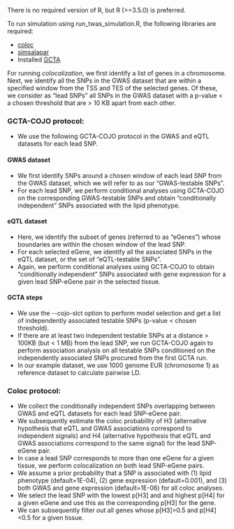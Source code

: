 There is no required version of R, but R (>=3.5.0) is preferred.

To run simulation using run_twas_simulation.R, the following libraries are required:
* [coloc](https://cran.r-project.org/web/packages/coloc/index.html)
* [simsalapar](https://cran.r-project.org/web/packages/simsalapar/index.html)
* Installed [GCTA](https://cnsgenomics.com/software/gcta/#Overview)

For running *colocalization*, we first identify a list of genes in a chromosome. 
Next, we identify all the SNPs in the GWAS dataset that are within a specified window from the TSS and TES of the selected genes. 
Of these, we consider as “lead SNPs” all SNPs in the GWAS dataset with a p-value < a chosen threshold that are > 10 KB apart from each other. 
### GCTA-COJO protocol: 
* We use the following GCTA-COJO protocol in the GWAS and eQTL datasets for each lead SNP. 
#### GWAS dataset 
* We first identify SNPs around a chosen window of each lead SNP from the GWAS dataset, which we will refer to as our “GWAS-testable SNPs”. 
* For each lead SNP, we perform conditional analyses using GCTA-COJO on the corresponding GWAS-testable SNPs and obtain “conditionally independent” SNPs associated with the lipid phenotype. 
#### eQTL dataset
* Here, we identify the subset of genes (referred to as “eGenes”) whose boundaries are within the chosen window of the lead SNP. 
* For each selected eGene, we identify all the associated SNPs in the eQTL dataset, or the set of “eQTL-testable SNPs”. 
* Again, we perform conditional analyses using GCTA-COJO to obtain “conditionally independent” SNPs associated with gene expression for a given lead SNP-eGene pair in the selected tissue. 
#### GCTA steps
* We use the --cojo-slct option to perform model selection and get a list of independently associated testable SNPs (p-value < chosen threshold). 
* If there are at least two independent testable SNPs at a distance > 100KB (but < 1 MB) from the lead SNP, we run GCTA-COJO again to perform association analysis on all testable SNPs conditioned on the independently associated SNPs procured from the first GCTA run. 
* In our example dataset, we use 1000 genome EUR (chromosome 1) as reference dataset to calculate pairwise LD. 
### Coloc protocol:
* We collect the conditionally independent SNPs overlapping between GWAS and eQTL datasets for each lead SNP-eGene pair. 
* We subsequently estimate the coloc probability of H3 (alternative hypothesis that eQTL and GWAS associations correspond to independent signals) and H4 (alternative hypothesis that eQTL and GWAS associations correspond to the same signal) for the lead SNP-eGene pair. 
* In case a lead SNP corresponds to more than one eGene for a given tissue, we perform colocalization on both lead SNP-eGene pairs. 
* We assume a prior probability that a SNP is associated with (1) lipid phenotype (default=1E-04), (2) gene expression (default=0.001), and (3) both GWAS and gene expression (default=1E-06) for all coloc analyses. 
* We select the lead SNP with the lowest p[H3] and and highest p[H4] for a given eGene and use this as the corresponding p[H3] for the gene. 
* We can subsequently filter out all genes whose p[H3]>0.5 and p[H4]<0.5 for a given tissue. 
